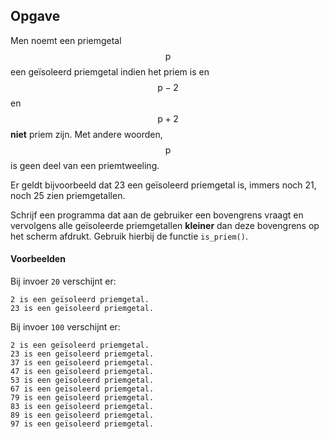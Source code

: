 ## Opgave

Men noemt een priemgetal $$\mathsf{p}$$ een geïsoleerd priemgetal indien het priem is en $$\mathsf{p-2}$$ en $$\mathsf{p+2}$$ **niet** priem zijn. Met andere woorden, $$\mathsf{p}$$ is geen deel van een priemtweeling.

Er geldt bijvoorbeeld dat 23 een geïsoleerd priemgetal is, immers noch 21, noch 25 zien priemgetallen.

Schrijf een programma dat aan de gebruiker een bovengrens vraagt en vervolgens alle geïsoleerde priemgetallen **kleiner** dan deze bovengrens op het scherm afdrukt. Gebruik hierbij de functie `is_priem()`.

#### Voorbeelden

Bij invoer `20` verschijnt er:
```
2 is een geïsoleerd priemgetal.
23 is een geïsoleerd priemgetal.
```

Bij invoer `100` verschijnt er:
```
2 is een geïsoleerd priemgetal.
23 is een geïsoleerd priemgetal.
37 is een geïsoleerd priemgetal.
47 is een geïsoleerd priemgetal.
53 is een geïsoleerd priemgetal.
67 is een geïsoleerd priemgetal.
79 is een geïsoleerd priemgetal.
83 is een geïsoleerd priemgetal.
89 is een geïsoleerd priemgetal.
97 is een geïsoleerd priemgetal.
```
